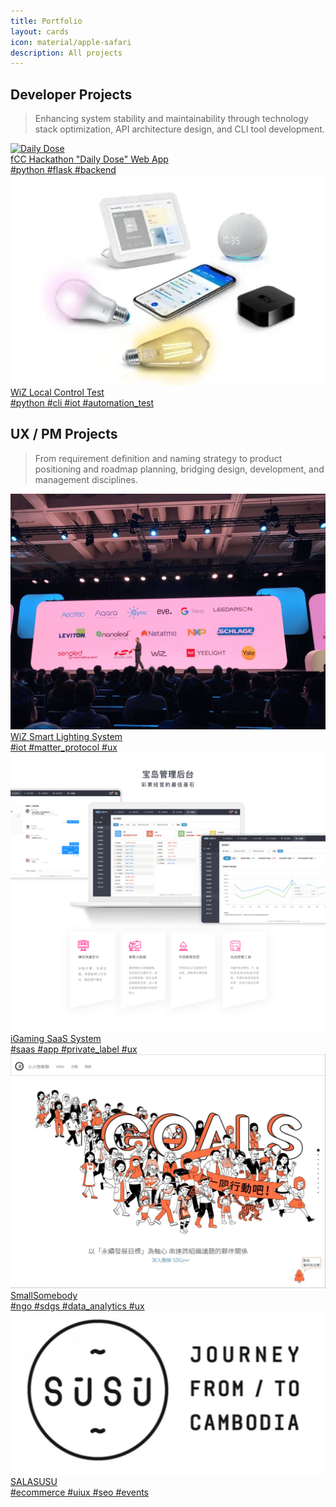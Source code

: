 ```yaml
---
title: Portfolio
layout: cards
icon: material/apple-safari
description: All projects
---
```

## Developer Projects
> Enhancing system stability and maintainability through technology stack optimization, API architecture design, and CLI tool development.

<div class="card-grid">

<a href="/projects/wiz_local/" class="card-link">
  <div class="card-image">
    <img src="https://dummyimage.com/600x400/" alt="Daily Dose">
    <div class="caption">fCC Hackathon "Daily Dose" Web App</div>
    <div class="tags">#python #flask #backend</div>
  </div>
</a>

<a href="/projects/wiz_local/" class="card-link">
  <div class="card-image">
    <img src="assets/images/wiz_smart_lighting.png" alt="WiZ smart lighting">
    <div class="caption">WiZ Local Control Test</div>
    <div class="tags">#python #cli #iot #automation_test</div>
  </div>
</a>

</div>


## UX / PM Projects
> From requirement definition and naming strategy to product positioning and roadmap planning, bridging design, development, and management disciplines.

<div class="card-grid">

<a href="/projects/wiz/" class="card-link">
  <div class="card-image">
    <img src="assets/images/wiz_smartthings.png" alt="WiZ smart lighting">
    <div class="caption">WiZ Smart Lighting System</div>
    <div class="tags">#iot #matter_protocol #ux</div>
  </div>
</a>

<a href="/projects/igaming/" class="card-link">
  <div class="card-image">
    <img src="assets/images/BaoDao_Home06 2.png" alt="iGaming SaaS">
    <div class="caption">iGaming SaaS System</div>
    <div class="tags">#saas #app #private_label #ux</div>
  </div>
</a>

<a href="/projects/smallsomebody/" class="card-link">
  <div class="card-image">
    <img src="assets/images/Smallsomebody_website.jpg" alt="SmallSomebody">
    <div class="caption">SmallSomebody</div>
    <div class="tags">#ngo #sdgs #data_analytics #ux</div>
  </div>
</a>

<a href="/projects/salasusu/" class="card-link">
  <div class="card-image">
    <img src="assets/images/susu.png" alt="SALASUSU">
    <div class="caption">SALASUSU</div>
    <div class="tags">#ecommerce #uiux #seo #events</div>
  </div>
</a>

</div>


